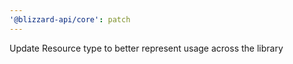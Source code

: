 ```yaml
---
'@blizzard-api/core': patch
---
```


Update Resource type to better represent usage across the library
